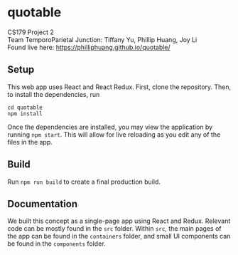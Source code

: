 # quotable
CS179 Project 2  
Team TemporoParietal Junction: Tiffany Yu, Phillip Huang, Joy Li  
Found live here: https://philliphuang.github.io/quotable/

## Setup
This web app uses React and React Redux. First, clone the repository. Then, to install the dependencies, run
```
cd quotable
npm install
```
Once the dependencies are installed, you may view the application by running `npm start`. This will allow for live reloading as you edit any of the files in the app.

## Build
Run `npm run build` to create a final production build.

## Documentation

We built this concept as a single-page app using React and Redux. Relevant code can be mostly found in the `src` folder. Within `src`, the main pages of the app can be found in the `containers` folder, and small UI components can be found in the `components` folder. 